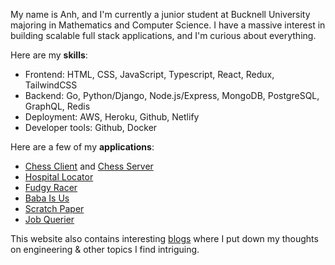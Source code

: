 
My name is Anh, and I'm currently a junior student at Bucknell University majoring in Mathematics and Computer Science. I have a massive interest in building scalable full stack applications, and I'm curious about everything.

Here are my **skills**:
- Frontend: HTML, CSS, JavaScript, Typescript, React, Redux, TailwindCSS
- Backend: Go, Python/Django, Node.js/Express, MongoDB, PostgreSQL, GraphQL, Redis
- Deployment: AWS, Heroku, Github, Netlify
- Developer tools: Github, Docker


Here are a few of my **applications**:
- [Chess Client](https://github.com/Slayzur02/Eski-Client) and [Chess Server](https://github.com/Slayzur02/Eski-Server)
- [Hospital Locator](https://github.com/Slayzur02/Hospital-Locator)
- [Fudgy Racer](https://github.com/Slayzur02/Fudgy-Racer)
- [Baba Is Us](https://github.com/Slayzur02/BabaIsUs)
- [Scratch Paper](https://github.com/Slayzur02/ScratchPaper)
- [Job Querier](https://github.com/Slayzur02/Job-querier)

This website also contains interesting [blogs](/) where I put down my thoughts on engineering & other topics I find intriguing.